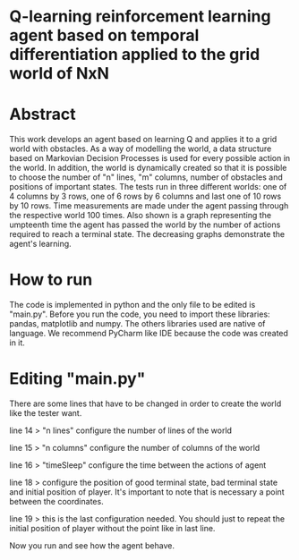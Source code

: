 # Q-learning reinforcement learning agent based on temporal differentiation applied to the grid world of NxN

# Abstract

This work develops an agent based on learning Q and applies it to a grid world with obstacles. As a way of modelling the world, a data structure based on Markovian Decision Processes is used for every possible action in the world. In addition, the world is dynamically created so that it is possible to choose the number of "n" lines, "m" columns, number of obstacles and positions of important states. The tests run in three different worlds: one of 4 columns by 3 rows, one of 6 rows by 6 columns and last one of 10 rows by 10 rows. Time measurements are made under the agent passing through the respective world 100 times. Also shown is a graph representing the umpteenth time the agent has passed the world by the number of actions required to reach a terminal state. The decreasing graphs demonstrate the agent's learning.

# How to run

The code is implemented in python and the only file to be edited is "main.py". Before you run the code, you need to import these libraries: pandas, matplotlib and numpy. The others libraries used are native of language. We recommend PyCharm like IDE because the code was created in it.

# Editing "main.py"

There are some lines that have to be changed in order to create the world like the tester want.

line 14 > "n lines" configure the number of lines of the world

line 15 > "n columns" configure the number of columns of the world

line 16 > "timeSleep" configure the time between the actions of agent

line 18 > configure the position of good terminal state, bad terminal state and initial position of player. It's important to note that is necessary a point between the coordinates.

line 19 > this is the last configuration needed. You should just to repeat the initial position of player without the point like in last line.

Now you run and see how the agent behave.
